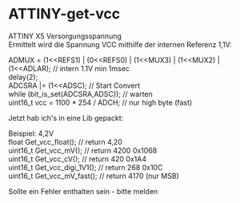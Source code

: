 # ATTINY-get-vcc
ATTINY X5 Versorgungsspannung  
Ermittelt wird die Spannung VCC mithilfe der internen Referenz 1,1V:  

ADMUX = (1<<REFS1) | (0<<REFS0) | (1<<MUX3) | (1<<MUX2) | (1<<ADLAR); // intern 1.1V min 1msec  
delay(2);  
ADCSRA |= (1<<ADSC); // Start Convert  
while (bit_is_set(ADCSRA,ADSC)); // warten  
uint16_t vcc = 1100 * 254 / ADCH;    // nur high byte (fast)  

Jetzt hab ich's in eine Lib gepackt:  

Beispiel: 4,2V  
float Get_vcc_float();                        // return 4,20  
uint16_t Get_vcc_mV();                   // return 4200 0x1068  
uint16_t Get_vcc_cV();                     // return 420  0x1A4  
uint16_t Get_vcc_digi_1V1();          // return  268    0x10C  
uint16_t Get_vcc_mV_fast();           // return 4170 (nur MSB)  

Sollte ein Fehler enthalten sein - bitte melden  
